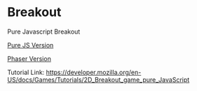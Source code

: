 # Breakout
Pure Javascript Breakout

[Pure JS Version](/http://joshuahysong.com/Breakout/index_pure.html)

[Phaser Version](/http://joshuahysong.com/Breakout/index_phaser.html)

Tutorial Link:
https://developer.mozilla.org/en-US/docs/Games/Tutorials/2D_Breakout_game_pure_JavaScript
